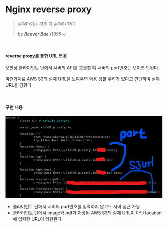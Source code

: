 # Nginx reverse proxy

> 숨겨야되는 것은 다 숨겨야 한다
>
> *by **Beaver Bae** (1995~)*

<br>

#### reverse proxy를 통한 URL 변경

보안상 클라이언트 단에서 서버의 API를 호출할 떄 서버의 port번호는 보이면 안된다. <br>

마찬가지로 AWS S3의 실제 URL을 보여주면 악용 당할 우려가 있다고 판단하여 실제 URL을 감췄다 

<br>

#### 구현 내용

![image-20201203154240299](./assets/image/ReverseProxy.png)

- 클라이언트 단에서 서버의 port번호를 입력하지 않고도 서버 접근 가능
- 클라이언트 단에서 image와 pdf가 저장된  AWS S3의 실제 URL이 아닌 location에 입력한 URL이 리턴된다.